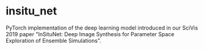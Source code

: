 # insitu_net

PyTorch implementation of the deep learning model introduced in our SciVis 2019 paper "InSituNet: Deep Image Synthesis for Parameter Space Exploration of Ensemble Simulations".

